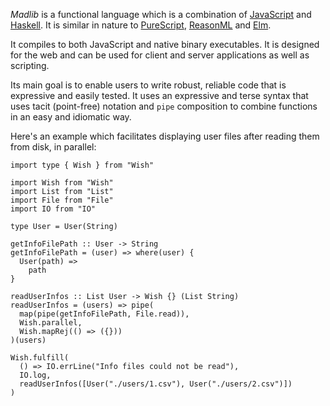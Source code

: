 *Madlib* is a functional language which is a combination of [JavaScript](https://www.javascript.com) and [Haskell](https://www.haskell.org/). It is similar in nature to [PureScript](https://www.purescript.org/), [ReasonML](https://reasonml.github.io) and [Elm](https://elm-lang.org/).

It compiles to both JavaScript and native binary executables. It is designed for the web and can be used for client and server applications as well as scripting.

Its main goal is to enable users to write robust, reliable code that is expressive and easily tested. It uses an expressive and terse syntax that uses tacit (point-free) notation and `pipe` composition to combine functions in an easy and idiomatic way.

Here's an example which facilitates displaying user files after reading them from disk, in parallel:

```madlib
import type { Wish } from "Wish"

import Wish from "Wish"
import List from "List"
import File from "File"
import IO from "IO"

type User = User(String)

getInfoFilePath :: User -> String
getInfoFilePath = (user) => where(user) {
  User(path) =>
    path
}

readUserInfos :: List User -> Wish {} (List String)
readUserInfos = (users) => pipe(
  map(pipe(getInfoFilePath, File.read)),
  Wish.parallel,
  Wish.mapRej(() => ({}))
)(users)

Wish.fulfill(
  () => IO.errLine("Info files could not be read"),
  IO.log,
  readUserInfos([User("./users/1.csv"), User("./users/2.csv")])
)
```

